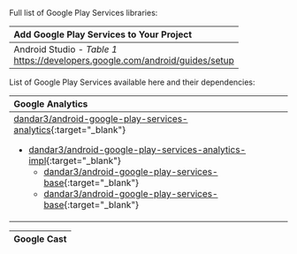 Full list of Google Play Services libraries:

| Add Google Play Services to Your Project|
| :------- |
| Android Studio - *Table 1*<br/>https://developers.google.com/android/guides/setup |

List of Google Play Services available here and their dependencies:

| Google Analytics |
| :------- |
| [dandar3/android-google-play-services-analytics](https://github.com/dandar3/android-google-play-services-analytics/){:target="_blank"}<ul><li>[dandar3/android-google-play-services-analytics-impl](https://github.com/dandar3/android-google-play-services-analytics-impl/){:target="_blank"}<ul><li>[dandar3/android-google-play-services-base](https://github.com/dandar3/android-google-play-services-base/){:target="_blank"}<li>[dandar3/android-google-play-services-base](https://github.com/dandar3/android-google-play-services-base/){:target="_blank"} |

| Google Cast |
| :------- |
